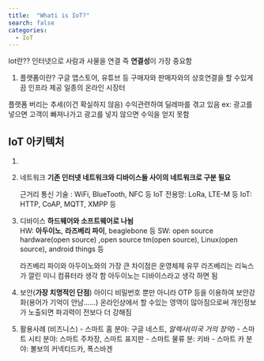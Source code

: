 ```yaml
---
title:  "Whati is IoT?"
search: false
categories: 
  - IoT
---
```


Iot란?? 
인터넷으로 사람과 사물을 연결 즉 **연결성**이 가장 중요함
1. 플랫폼이란?
  구글 앱스토어, 유튜브 등 구매자와 판매자와의 상호연결을 할 수있게 끔 인프라 제공 일종의 온라인 시장터
 
  플랫폼 버리는 추세(이건 확실하지 않음)
  수익관련하여 딜레마를 겪고 있음 ex: 광고를 넣으면 고객이 빠져나가고 광고를 넣지 않으면 수익을 얻지 못함
  
 

## IoT 아키텍처

 1. 
 2. 네트워크 
      **기존 인터넷 네트워크와 디바이스들 사이의 네트워크로 구분 필요**
      
       근거리 통신 기술 : WiFi, BlueTooth, NFC 등
       IoT 전용망: LoRa, LTE-M 등
       IoT: HTTP, CoAP, MQTT, XMPP 등
 3. 디바이스
    **하드웨어와 소프트웨어로 나뉨**   
    HW: **아두이노**, **라즈베리 파이**, beaglebone 등
   SW: open source hardware(open source) ,open source tm(open source), Linux(open source), android things 등
    
    라즈베리 파이와 아두이노와의 가장 큰 차이점은 운영체제 유무
  라즈베리는 리눅스가 깔린 미니 컴퓨터라 생각 함
   아두이노는 디바이스라고 생각 하면 됨


4. 보안(**가장 치명적인 단점**)
        아이디 비밀번호 뿐만 아니라 OTP 등을 이용하여 보안강화(용어가 기억이 안남......)
        온라인상에서 할 수있는 영역이 많아짐으로써 개인정보가 노출되면 파괴력이 전보다 더 강해짐
       
  5. 활용사례 (비즈니스)
	       - 스마트 홈 분야: 구글 네스트, *알렉사(미국 거의 장악)*
   	       - 스마트 시티 분야:  스마트 주차장, 스마트 표지판
   		   - 스마트 물류 분:  키바
   		   - 스마트 카 분야: 볼보의 커넥티드카, 폭스바겐
					  
<!--stackedit_data:
eyJoaXN0b3J5IjpbLTU2MDEyNTk0OSwtMTI2NTQ4MDM5OSwtNT
YwMTI1OTQ5LDUzMjg2NzI4OF19
-->